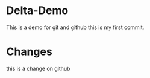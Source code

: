 # Delta-Demo
This is a demo for git and github
this is my first commit.

# Changes
this is a change on github
